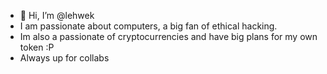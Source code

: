 - 👋 Hi, I’m @lehwek
-  I am passionate about computers, a big fan of ethical hacking.
- Im also a passionate of cryptocurrencies and have big plans for my own token :P
- Always up for collabs
